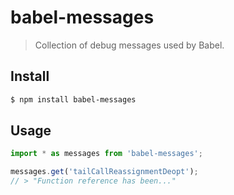 # babel-messages

> Collection of debug messages used by Babel.

## Install

```sh
$ npm install babel-messages
```

## Usage

```js
import * as messages from 'babel-messages';

messages.get('tailCallReassignmentDeopt');
// > "Function reference has been..."
```
